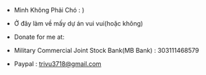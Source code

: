 - Mình Không Phải Chó : )
- Ở đây làm về mấy dự án vui vui(hoặc không)


- Donate for me at:
- Military Commercial Joint Stock Bank(MB Bank) : 303111468579
- Paypal : trivu3718@gmail.com
